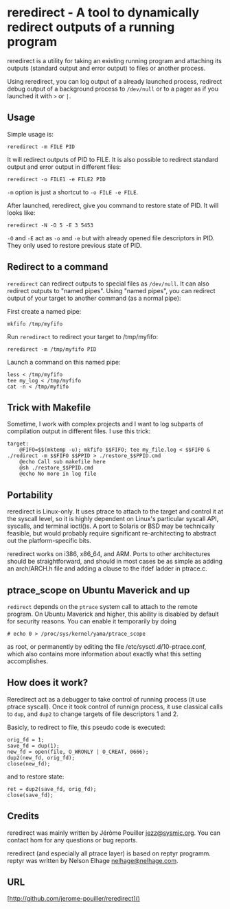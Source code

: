 reredirect - A tool to dynamically redirect outputs of a running program
========================================================================

reredirect is a utility for taking an existing running program and
attaching its outputs (standard output and error output) to files or
another process.

Using reredirect, you can log output of a already launched process, redirect
debug output of a background process to `/dev/null` or to a pager as if you 
launched it with `>` or `|`.

Usage
-----

Simple usage is:

    reredirect -m FILE PID

It will redirect outputs of PID to FILE. It is also possible to redirect standard
output and error output in different files:

    reredirect -o FILE1 -e FILE2 PID

`-m` option is just a shortcut to `-o FILE -e FILE`.

After launched, reredirect, give you command to restore state of PID.
It will looks like:

    reredirect -N -O 5 -E 3 5453

`-O` and `-E` act as `-o` and `-e` but with already opened file descriptors in
PID. They only used to restore previous state of PID.

Redirect to a command
---------------------

`reredirect` can redirect outputs to special files as `/dev/null`. It can also
redirect outputs to "named pipes". Using "named pipes", you can redirect output 
of your target to another command (as a normal pipe):

First create a named pipe:

    mkfifo /tmp/myfifo

Run `reredirect` to redirect your target to /tmp/myfifo:

    reredirect -m /tmp/myfifo PID

Launch a command on this named pipe:

    less < /tmp/myfifo
    tee my_log < /tmp/myfifo
    cat -n < /tmp/myfifo


Trick with Makefile
---------------------

Sometime, I work with complex projects and I want to log subparts of compilation
output in different files. I use this trick:

    target:
    	@FIFO=$$(mktemp -u); mkfifo $$FIFO; tee my_file.log < $$FIFO & ./redirect -m $$FIFO $$PPID > ./restore_$$PPID.cmd
    	@echo Call sub makefile here
    	@sh ./restore_$$PPID.cmd
    	@echo No more in log file

Portability
-----------

reredirect is Linux-only. It uses ptrace to attach to the target and control it at
the syscall level, so it is highly dependent on Linux's particular syscall API,
syscalls, and terminal ioctl()s. A port to Solaris or BSD may be technically
feasible, but would probably require significant re-architecting to abstract out
the platform-specific bits.

reredirect works on i386, x86_64, and ARM. Ports to other architectures should be
straightforward, and should in most cases be as simple as adding an arch/ARCH.h
file and adding a clause to the ifdef ladder in ptrace.c.

ptrace_scope on Ubuntu Maverick and up
--------------------------------------

`redirect` depends on the `ptrace` system call to attach to the remote program. On
Ubuntu Maverick and higher, this ability is disabled by default for security
reasons. You can enable it temporarily by doing

    # echo 0 > /proc/sys/kernel/yama/ptrace_scope

as root, or permanently by editing the file /etc/sysctl.d/10-ptrace.conf, which
also contains more information about exactly what this setting accomplishes.

How does it work?
-----------------

Reredirect act as a debugger to take control of running process (it use ptrace 
syscall). Once it took control of runnign process, it use classical calls to 
`dup`, and `dup2` to change targets of file descriptors 1 and 2.

Basicly, to redirect to file, this pseudo code is executed:

    orig_fd = 1;
    save_fd = dup(1);
    new_fd = open(file, O_WRONLY | O_CREAT, 0666);
    dup2(new_fd, orig_fd);
    close(new_fd);

and to restore state:

    ret = dup2(save_fd, orig_fd);
    close(save_fd);


Credits
-------

reredirect was mainly written by Jérôme Pouiller <jezz@sysmic.org>. You can
contact hom for any questions or bug reports.

reredirect (and especially all ptrace layer) is based on reptyr programm. reptyr 
was written by Nelson Elhage <nelhage@nelhage.com>.

URL
---
[http://github.com/jerome-pouiller/reredirect]()
